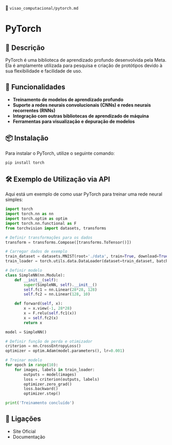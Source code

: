📌 `visao_computacional/pytorch.md`

# PyTorch

## 🔹 Descrição
PyTorch é uma biblioteca de aprendizado profundo desenvolvida pela Meta. Ela é amplamente utilizada para pesquisa e criação de protótipos devido à sua flexibilidade e facilidade de uso.

## 🚀 Funcionalidades
- **Treinamento de modelos de aprendizado profundo**
- **Suporte a redes neurais convolucionais (CNNs) e redes neurais recorrentes (RNNs)**
- **Integração com outras bibliotecas de aprendizado de máquina**
- **Ferramentas para visualização e depuração de modelos**

## 📦 Instalação
Para instalar o PyTorch, utilize o seguinte comando:

```bash
pip install torch
```

## 🛠️ Exemplo de Utilização via API
Aqui está um exemplo de como usar PyTorch para treinar uma rede neural simples:

```python
import torch
import torch.nn as nn
import torch.optim as optim
import torch.nn.functional as F
from torchvision import datasets, transforms

# Definir transformações para os dados
transform = transforms.Compose([transforms.ToTensor()])

# Carregar dados de exemplo
train_dataset = datasets.MNIST(root='./data', train=True, download=True, transform=transform)
train_loader = torch.utils.data.DataLoader(dataset=train_dataset, batch_size=64, shuffle=True)

# Definir modelo
class SimpleNN(nn.Module):
    def __init__(self):
        super(SimpleNN, self).__init__()
        self.fc1 = nn.Linear(28*28, 128)
        self.fc2 = nn.Linear(128, 10)

    def forward(self, x):
        x = x.view(-1, 28*28)
        x = F.relu(self.fc1(x))
        x = self.fc2(x)
        return x

model = SimpleNN()

# Definir função de perda e otimizador
criterion = nn.CrossEntropyLoss()
optimizer = optim.Adam(model.parameters(), lr=0.001)

# Treinar modelo
for epoch in range(10):
    for images, labels in train_loader:
        outputs = model(images)
        loss = criterion(outputs, labels)
        optimizer.zero_grad()
        loss.backward()
        optimizer.step()

print('Treinamento concluído')
```

## 🔗 Ligações
- Site Oficial
- Documentação
